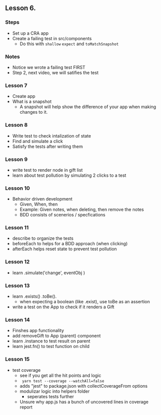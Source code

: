 ## Lesson 6.

### Steps
  - Set up a CRA app
  - Create a failing test in src/components
    - Do this with `shallow` `expect` and `toMatchSnapshot`

### Notes
  - Notice we wrote a failing test FIRST
  - Step 2, next video, we will satifies the test

### Lesson 7
  - Create app
  - What is a snapshot
    - A snapshot will help show the difference of your app when making changes to it.

### Lesson 8 
  - Write test to check intalization of state
  - Find and simulate a click
  - Satisfy the tests after writing them

### Lesson 9
  - write test to render node in gift list
  - learn about test pollution by simulating 2 clicks to a test

### Lesson 10
  - Behavior driven development
    - Given, When, then
    - Example: Given notes, when deleting, then remove the notes
    - BDD consists of scenerios / specfications

### Lesson 11
  - describe to organize the tests
  - beforeEach to helps for a BDD approach (when clicking)
  - afterEach helps reset state to prevent test pollution

### Lesson 12
  - learn .simulate('change', eventObj )


### Lesson 13 
  - learn .exists() .toBe().
    - when expecting a boolean (like .exist), use toBe as an assertion
  - write a test on the App to check if it renders a Gift

### Lesson 14
  - Finshes app functionality
  - add removeGift to App (parent) component
  - learn .instance to test result on parent
  - learn jest.fn() to test function on child

### Lesson 15
  - test coverage
    - see if you get all the hit points and logic
    - ` yarn test --coverage --watchAll=false`
    - adds "jest" to package.json with collectCoverageFrom options
    - modulizar logic into helpers folder
      - seperates tests further
    - Unsure why app.js has a bunch of uncovered lines in coverage report